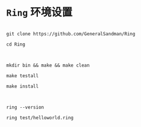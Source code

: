 # ```Ring``` 环境设置


```shell

git clone https://github.com/GeneralSandman/Ring

cd Ring



mkdir bin && make && make clean

make testall

make install



ring --version

ring test/helloworld.ring

```


